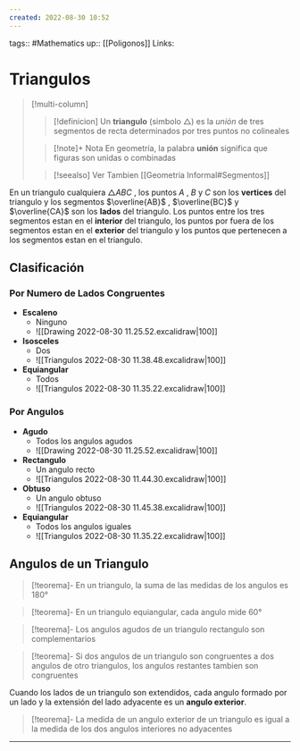 ```yaml
---
created: 2022-08-30 10:52
---
```

tags:: #Mathematics 
up:: [[Poligonos]]
Links: 
# Triangulos
> [!multi-column]
>> [!definicion]
> Un **triangulo** (simbolo $\triangle$) es la *unión* de tres segmentos de recta determinados por tres puntos no colineales
> 
>> [!note]+ Nota
> En geometría, la palabra **unión** significa que figuras son unidas o combinadas
> 
>> [!seealso] Ver Tambien
>> [[Geometria Informal#Segmentos]]

En un triangulo cualquiera $\triangle ABC$ , los puntos $A$ , $B$ y $C$ son los **vertices** del triangulo y los segmentos $\overline{AB}$ , $\overline{BC}$ y $\overline{CA}$ son los **lados** del triangulo. Los puntos entre los tres segmentos estan en el **interior** del triangulo, los puntos por fuera de los segmentos estan en el **exterior** del triangulo y los puntos que pertenecen a los segmentos estan en el triangulo.

## Clasificación
### Por Numero de Lados Congruentes
- **Escaleno** 
	- Ninguno
	- ![[Drawing 2022-08-30 11.25.52.excalidraw|100]]
- **Isosceles**
	- Dos
	- ![[Triangulos 2022-08-30 11.38.48.excalidraw|100]]
- **Equiangular**
	- Todos
	- ![[Triangulos 2022-08-30 11.35.22.excalidraw|100]]

### Por Angulos
- **Agudo**
	- Todos los angulos agudos
	- ![[Drawing 2022-08-30 11.25.52.excalidraw|100]]
- **Rectangulo**
	- Un angulo recto
	- ![[Triangulos 2022-08-30 11.44.30.excalidraw|100]]
- **Obtuso**
	- Un angulo obtuso
	- ![[Triangulos 2022-08-30 11.45.38.excalidraw|100]]
- **Equiangular**
	- Todos los angulos iguales
	- ![[Triangulos 2022-08-30 11.35.22.excalidraw|100]]

## Angulos de un Triangulo
> [!teorema]-
> En un triangulo, la suma de las medidas de los angulos es $180°$

> [!teorema]-
> En un triangulo equiangular, cada angulo mide $60°$

> [!teorema]-
> Los angulos agudos de un triangulo rectangulo son complementarios

> [!teorema]-
> Si dos angulos de un triangulo son congruentes a dos angulos de otro triangulos, los angulos restantes tambien son congruentes

Cuando los lados de un triangulo son extendidos, cada angulo formado por un lado y la extensión del lado adyacente es un **angulo exterior**.

>[!teorema]-
> La medida de un angulo exterior de un triangulo es igual a la medida de los dos angulos interiores no adyacentes

___

